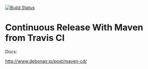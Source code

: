 [![Build Status](https://travis-ci.org/mariuszs/playground.svg?branch=master)](https://travis-ci.org/mariuszs/playground)

Continuous Release With Maven from Travis CI
=================


Docs:

http://www.debonair.io/post/maven-cd/